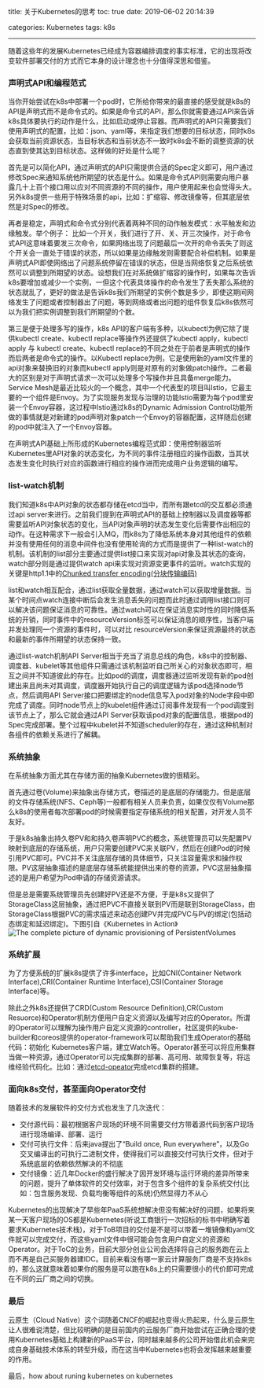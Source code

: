 title: 关于Kubernetes的思考
toc: true
date: 2019-06-02 20:14:39

categories: Kubernetes
tags: k8s

---

随着这些年的发展Kubernetes已经成为容器编排调度的事实标准，它的出现将改变软件部署交付的方式而它本身的设计理念也十分值得深思和借鉴。

### 声明式API和编程范式
当你开始尝试在k8s中部署一个pod时，它所给你带来的最直接的感受就是k8s的API是声明式而不是命令式的。如果是命令式的API，那么你就需要通过API来告诉k8s具体要执行的动作是什么，比如启动或停止容器。而声明式的API只需要我们使用声明式的配置，比如：json、yaml等，来指定我们想要的目标状态，同时k8s会获取当前资源状态，当目标状态和当前状态不一致时k8s会不断的调整资源的状态直到使其达到目标状态。这样做的好处是什么呢？

首先是可以简化API，通过声明式的API只需提供合适的Spec定义即可，用户通过修改Spec来通知系统他所期望的状态是什么。如果是命令式API则需要向用户暴露几十上百个接口用以应对不同资源的不同的操作，用户使用起来也会觉得头大。另外k8s提供一些用于特殊场景的api，比如：扩缩容、修改镜像等，但其底层依然是对Spec的修改。

再者是稳定，声明式和命令式分别代表着两种不同的动作触发模式：水平触发和边缘触发。举个例子：
比如一个开关，我们进行了开、关、开三次操作，对于命令式API这意味着要发三次命令，如果网络出现了问题最后一次开的命令丢失了则这个开关会一直处于错误的状态，所以如果是边缘触发则需要配合补偿机制。如果是声明式API即使网络出了问题系统停留在错误的状态，但是当网络恢复之后系统依然可以调整到所期望的状态。设想我们在对系统做扩缩容的操作时，如果每次告诉k8s要增加或减少一个实例，一但这个代表具体操作的命令发生了丢失那么系统的状态就乱了，更好的做法是告诉k8s我们所期望的实例个数是多少，即使这期间网络发生了问题或者控制器出了问题，等到网络或者出问题的组件恢复后k8s依然可以为我们把实例调整到我们所期望的个数。

第三是便于处理多写的操作，k8s API的客户端有多种，以kubectl为例它除了提供kubectl create、kubectl replace等操作外还提供了kubectl apply，kubectl apply 与 kubectl create、kubectl replace的不同之处在于前者是声明式的操作而后两者是命令式的操作。以Kubectl replace为例，它是使用新的yaml文件里的api对象来替换旧的对象而kubectl apply则是对原有的对象做patch操作。二者最大的区别是对于声明式请求一次可以处理多个写操作并且具备merge能力。Service Mesh是最近比较火的一个概念，其中一个代表型的项目叫Istio，它最主要的一个组件是Envoy。为了实现服务发现与治理的功能Istio需要为每个pod里安装一个Envoy容器，这过程中Istio通过k8s的Dynamic Admission Control功能所做的事情就是对新建的pod声明对象patch一个Envoy的容器配置，这样随后创建的pod中就注入了一个Envoy容器。

在声明式API基础上所形成的Kubernetes编程范式即：使用控制器监听Kubernetes里API对象的状态变化，为不同的事件注册相应的操作函数，当其状态发生变化时执行对应的函数进行相应的操作进而完成用户业务逻辑的编写。

### list-watch机制
我们知道k8s中API对象的状态都存储在etcd当中，而所有跟etcd的交互都必须通过api server来进行。之前我们提到在声明式API的基础上控制器以及调度器等都需要监听API对象状态的变化，当API对象声明的状态发生变化后需要作出相应的动作。在这种需求下一般会引入MQ，而k8s为了降低系统本身对其他组件的依赖并没有使用任何的消息中间件也没有使用轮询的方式而是提供了一种list-watch的机制。该机制的list部分主要通过提供list接口来实现对api对象及其状态的查询，watch部分则是通过提供watch api来实现对资源变更事件的监听。watch实现的关键是http1.1中的[Chunked transfer encoding(分块传输编码)](https://zh.wikipedia.org/zh-hans/%E5%88%86%E5%9D%97%E4%BC%A0%E8%BE%93%E7%BC%96%E7%A0%81)

list和watch相互配合，通过list获取全量数据，通过watch可以获取增量数据。当某个时间点watch连接中断后会发生消息丢失的问题而此时通过调用list接口则可以解决该问题保证消息的可靠性。通过watch可以在保证消息实时性的同时降低系统的开销，同时事件中的resourceVersion标签可以保证消息的顺序性，当客户端并发处理同一个资源的事件时，可以对比 resourceVersion来保证资源最终的状态和最新的事件所期望的状态保持一致。

通过list-watch机制API Server相当于充当了消息总线的角色，k8s中的控制器、调度器、kubelet等其他组件只需通过该机制监听自己所关心的对象状态即可，相互之间并不知道彼此的存在。比如pod的调度，调度器通过监听发现有新的pod创建出来且尚未对其调度，调度器开始执行自己的调度逻辑为该pod选择node节点，然后调用API Server接口把要绑定的node信息写入pod对象的Node字段中即完成了调度。同时node节点上的kubelet组件通过订阅事件发现有一个pod调度到该节点上了，那么它就会通过API Server获取该pod对象的配置信息，根据pod的Spec完成部署。整个过程中kubelet并不知道scheduler的存在，通过这种机制对各组件的依赖关系进行了解耦。


### 系统抽象
在系统抽象方面尤其在存储方面的抽象Kubernetes做的很精彩。

首先通过卷(Volume)来抽象出存储方式，卷描述的是底层的存储能力。但是底层的文件存储系统(NFS、Ceph等)一般都有相关人员来负责，如果仅仅有Volume那么k8s的使用者每次部署pod的时候需要指定存储系统的相关配置，对开发人员不友好。

于是k8s抽象出持久卷PV和和持久卷声明PVC的概念，系统管理员可以先配置PV映射到底层的存储系统，用户只需要创建PVC来关联PV，然后在创建Pod的时候引用PVC即可。PVC并不关注底层存储的具体细节，只关注容量需求和操作权限。PV这层抽象描述的是底层存储系统能提供出来的卷的资源，PVC这层抽象描述的是用户希望为Pod申请的存储资源请求。

但是总是需要系统管理员先创建好PV还是不方便，于是k8s又提供了StorageClass这层抽象，通过把PVC不直接关联到PV而是联到StorageClass，由StorageClass根据PVC的需求描述来动态创建PV并完成PVC与PV的绑定(包括动态绑定和延迟绑定)。下图引自《Kubernetes in Action》
![The complete picture of dynamic provisioning of PersistentVolumes](/img/k8s-volume.png)

### 系统扩展
为了方便系统的扩展k8s提供了许多interface，比如CNI(Container Network Interface),CRI(Container Runtime Interface),CSI(Container Storage Interface)等。

除此之外k8s还提供了CRD(Custom Resource Definition),CR(Custom Resuorce)和Operator机制方便用户自定义资源以及编写对应的Operator。所谓的Operator可以理解为操作用户自定义资源的controller，社区提供的kube-builder和coreos提供的operator-framework可以帮助我们生成Operator的基础代码：初始化 Kubernetes客户端，建立Watch等。Operator甚至可以将应用集群当做一种资源，通过Operator可以完成集群的部署、高可用、故障恢复等，将运维经验代码化。比如：通过[etcd-opeator](https://github.com/coreos/etcd-operator)完成etcd集群的搭建。

### 面向k8s交付，甚至面向Operator交付
随着技术的发展软件的交付方式也发生了几次迭代：

- 交付源代码：最初根据客户现场的环境不同需要交付方带着源代码到客户现场进行现场编译、部署、运行
- 交付可执行文件：后来java提出了“Build once, Run everywhere”，以及Go交叉编译出的可执行二进制文件，使得我们可以直接交付可执行文件，但对于系统底层的依赖依然解决的不彻底
- 交付镜像：近几年Docker的盛行解决了因开发环境与运行环境的差异所带来的问题，提升了单体软件的交付效率，对于包含多个组件的复杂系统交付(比如：包含服务发现、负载均衡等组件的系统)仍然显得力不从心

Kubernetes的出现解决了早些年PaaS系统想解决但没有解决好的问题，如果将来某一天客户现场的OS都是Kubernetes(听说工商银行一次招标的标书中明确写着要求Kubernetes技术栈)，对于ToB项目的交付是不是可以带着一堆镜像和yaml文件就可以完成交付，而这些yaml文件中很可能会包含用户自定义的资源和Operator。对于ToC的业务，目前大部分创业公司会选择将自己的服务跑在云上而不再是自己买服务器建IDC。目前来看没有哪一家云计算服务厂商是不支持k8s的，那么这就意味着如果你的服务是可以跑在k8s上的只需要很小的代价即可完成在不同的云厂商之间的切换。


### 最后

云原生（Cloud Native）这个词随着CNCF的崛起也变得火热起来，什么是云原生让人很难说清楚，但比较明确的是目前国内的云服务厂商开始尝试在正确合理的使用Kubernetes基础上构建新的PaaS平台，同时越来越多的公司开始借此机会来完成自身基础技术体系的转型升级，而在这当中Kubernetes也将会发挥越来越重要的作用。

最后，how about runing kubernetes on kubernetes